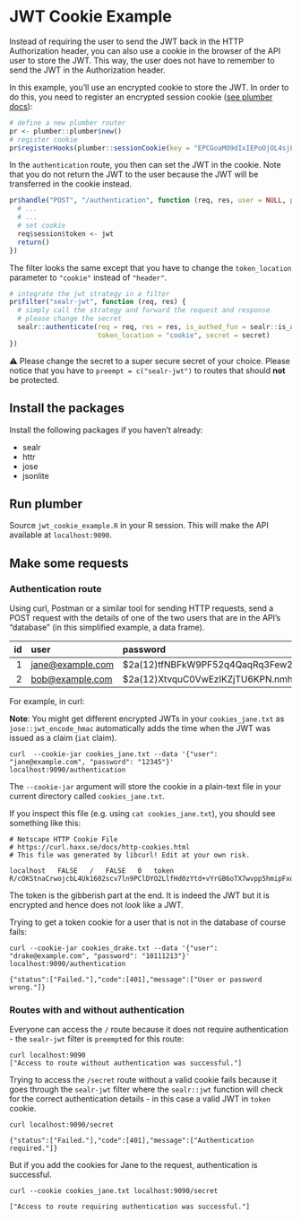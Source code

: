 
# JWT Cookie Example

Instead of requiring the user to send the JWT back in the HTTP
Authorization header, you can also use a cookie in the browser of the
API user to store the JWT. This way, the user does not have to remember
to send the JWT in the Authorization header.

In this example, you’ll use an encrypted cookie to store the JWT. In
order to do this, you need to register an encrypted session cookie ([see
plumber
docs](https://www.rplumber.io/docs/rendering-and-output.html#encrypted-cookies)):

``` r
# define a new plumber router
pr <- plumber::plumber$new()
# register cookie
pr$registerHooks(plumber::sessionCookie(key = "EPCGoaMO9dIxIEPoOjOL4sjL4U6w0GQ5", name = "token"))
```

In the `authentication` route, you then can set the JWT in the cookie.
Note that you do not return the JWT to the user because the JWT will be
transferred in the cookie
instead.

``` r
pr$handle("POST", "/authentication", function (req, res, user = NULL, password = NULL) {
  # ...
  # ...
  # set cookie
  req$session$token <- jwt
  return()
})
```

The filter looks the same except that you have to change the
`token_location` parameter to `"cookie"` instead of `"header"`.

``` r
# integrate the jwt strategy in a filter
pr$filter("sealr-jwt", function (req, res) {
  # simply call the strategy and forward the request and response
  # please change the secret
  sealr::authenticate(req = req, res = res, is_authed_fun = sealr::is_authed_jwt,
                      token_location = "cookie", secret = secret)
})
```

:warning: Please change the secret to a super secure secret of your
choice. Please notice that you have to `preempt = c("sealr-jwt")` to
routes that should **not** be protected.

## Install the packages

Install the following packages if you haven’t already:

  - sealr
  - httr
  - jose
  - jsonlite

## Run plumber

Source `jwt_cookie_example.R` in your R session. This will make the API
available at `localhost:9090`.

## Make some requests

### Authentication route

Using curl, Postman or a similar tool for sending HTTP requests, send a
POST request with the details of one of the two users that are in the
API’s “database” (in this simplified example, a data
frame).

| id | user               | password                                                       |
| -: | :----------------- | :------------------------------------------------------------- |
|  1 | <jane@example.com> | $2a\(12\)tfNBFkW9PF52q4QaqRq3Few2HlG4wdHkIKXWAUxTXYS.p91i3WDsG |
|  2 | <bob@example.com>  | $2a\(12\)XtvquC0VwEzIKZjTU6KPN.nmhUblKXrSz9Wady4IeKGOFF1Wno0jG |

For example, in curl:

**Note**: You might get different encrypted JWTs in your
`cookies_jane.txt` as `jose::jwt_encode_hmac` automatically adds the
time when the JWT was issued as a claim (`iat`
    claim).

    curl  --cookie-jar cookies_jane.txt --data '{"user": "jane@example.com", "password": "12345"}' localhost:9090/authentication

The `--cookie-jar` argument will store the cookie in a plain-text file
in your current directory called `cookies_jane.txt`.

If you inspect this file (e.g. using `cat cookies_jane.txt`), you should
see something like this:

    # Netscape HTTP Cookie File
    # https://curl.haxx.se/docs/http-cookies.html
    # This file was generated by libcurl! Edit at your own risk.
    
    localhost   FALSE   /   FALSE   0   token   R/cOKStnaCrwojcbL4Uk1602scv7ln9PClDYO2LlfHd0zYtd+vYrGB6oTX7wvpp5hmipFxqnQ0FDwEdz1H7IjCr6KCxxUHnpWu8r0IjCA4zLHbJz/i5npGe16Ei+OhbOGbluT/An+0GnfzXsna4q4vHoB2P+GkUPZL3Xe7tZxIX+UHSk005tX89NcSLpVy6J

The token is the gibberish part at the end. It is indeed the JWT but it
is encrypted and hence does not *look* like a JWT.

Trying to get a token cookie for a user that is not in the database of
course
    fails:

    curl --cookie-jar cookies_drake.txt --data '{"user": "drake@example.com", "password": "10111213"}' localhost:9090/authentication

    {"status":["Failed."],"code":[401],"message":["User or password wrong."]}

### Routes with and without authentication

Everyone can access the `/` route because it does not require
authentication - the `sealr-jwt` filter is `preempt`ed for this route:

    curl localhost:9090
    ["Access to route without authentication was successful."]

Trying to access the `/secret` route without a valid cookie fails
because it goes through the `sealr-jwt` filter where the `sealr::jwt`
function will check for the correct authentication details - in this
case a valid JWT in `token`
    cookie.

    curl localhost:9090/secret

    {"status":["Failed."],"code":[401],"message":["Authentication required."]}

But if you add the cookies for Jane to the request, authentication is
successful.

    curl --cookie cookies_jane.txt localhost:9090/secret

    ["Access to route requiring authentication was successful."]
